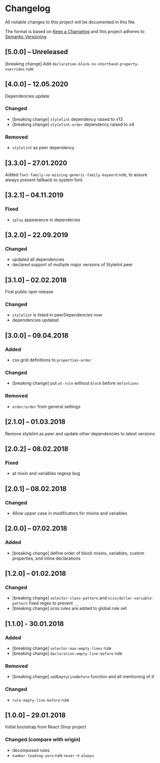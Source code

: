 # Changelog
All notable changes to this project will be documented in this file.

The format is based on [Keep a Changelog](http://keepachangelog.com/en/1.0.0/)
and this project adheres to [Semantic Versioning](http://semver.org/spec/v2.0.0.html).

## [5.0.0] – Unreleased

[breaking change] Add `declaration-block-no-shorthand-property-overrides` rule

## [4.0.0] – 12.05.2020

Dependencies update

### Changed
- [breaking change] `stylelint` dependency raised to v13
- [breaking change] `stylelint-order` dependency raised to v4

### Removed
- `stylelint` as peer dependency

## [3.3.0] – 27.01.2020

Added `font-family-no-missing-generic-family-keyword` rule, to assure always present fallback to system font.

## [3.2.1] – 04.11.2019

### Fixed
- `zploy` appearance in dependecies

## [3.2.0] – 22.09.2019

### Changed
- updated all dependencies
- declared support of multiple major versions of Stylelint peer

## [3.1.0] – 02.02.2018

First public npm release

### Changed
- `stylelint` is listed in peerDependencies now
- dependencies updated

## [3.0.0] – 09.04.2018

### Added
- css grid definitions to `properties-order`

### Changed
- [breaking change] put `at-rule` without `block` before `defintions`

### Removed
- `order/order` from general settings

## [2.1.0] – 01.03.2018

Remove stylelint as peer and update other dependencies to latest versions

## [2.0.2] – 08.02.2018

### Fixed
- at mixin and variables regexp bug

## [2.0.1] – 08.02.2018

### Changed
- Allow upper case in modificators for mixins and variables

## [2.0.0] – 07.02.2018

### Added
- [breaking change] define order of block mixins, variables, custom properties, and inline declarations

## [1.2.0] – 01.02.2018

### Changed
- [breaking change] `selector-class-pattern` and `scss/dollar-variable-pattern` fixed regex to prevent `__`
- [breaking change] scss rules are added to global rule set

## [1.1.0] - 30.01.2018

### Added
- [breaking change] `selector-max-empty-lines` rule
- [breaking change] `declaration-empty-line-before` rule

### Removed
- [breaking change] `addEmptyLineBefore` function and all mentioning of it

### Changed
- `rule-empty-line-before` rule

## [1.0.0] – 29.01.2018

Initial bootstrap from React Shop project

### Changed (compare with origin)
- decomposed rules
- `number-leading-zero` rule `never` → `always`
